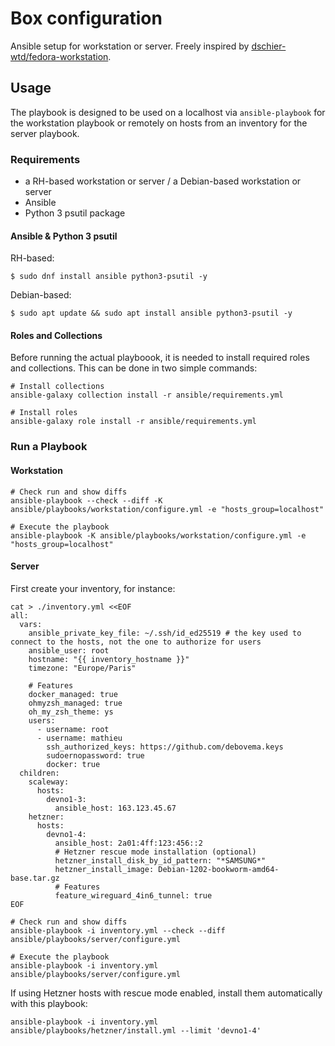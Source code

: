 # Box configuration

Ansible setup for workstation or server.
Freely inspired by [dschier-wtd/fedora-workstation](https://github.com/dschier-wtd/fedora-workstation).

## Usage

The playbook is designed to be used on a localhost via `ansible-playbook` for the workstation playbook
or remotely on hosts from an inventory for the server playbook.

### Requirements

* a RH-based workstation or server / a Debian-based workstation or server
* Ansible
* Python 3 psutil package

#### Ansible & Python 3 psutil

RH-based:
```shell
$ sudo dnf install ansible python3-psutil -y
```

Debian-based:
```shell
$ sudo apt update && sudo apt install ansible python3-psutil -y
```

#### Roles and Collections

Before running the actual playboook, it is needed to install required roles
and collections. This can be done in two simple commands:

```shell
# Install collections
ansible-galaxy collection install -r ansible/requirements.yml

# Install roles
ansible-galaxy role install -r ansible/requirements.yml
```

### Run a Playbook

#### Workstation
```shell
# Check run and show diffs
ansible-playbook --check --diff -K ansible/playbooks/workstation/configure.yml -e "hosts_group=localhost"

# Execute the playbook
ansible-playbook -K ansible/playbooks/workstation/configure.yml -e "hosts_group=localhost"
```

#### Server

First create your inventory, for instance:

```shell
cat > ./inventory.yml <<EOF
all:
  vars:
    ansible_private_key_file: ~/.ssh/id_ed25519 # the key used to connect to the hosts, not the one to authorize for users
    ansible_user: root
    hostname: "{{ inventory_hostname }}"
    timezone: "Europe/Paris"

    # Features
    docker_managed: true
    ohmyzsh_managed: true
    oh_my_zsh_theme: ys
    users:
      - username: root
      - username: mathieu
        ssh_authorized_keys: https://github.com/debovema.keys
        sudoernopassword: true
        docker: true
  children:
    scaleway:
      hosts:
        devno1-3:
          ansible_host: 163.123.45.67
    hetzner:
      hosts:
        devno1-4:
          ansible_host: 2a01:4ff:123:456::2
          # Hetzner rescue mode installation (optional)
          hetzner_install_disk_by_id_pattern: "*SAMSUNG*"
          hetzner_install_image: Debian-1202-bookworm-amd64-base.tar.gz
          # Features
          feature_wireguard_4in6_tunnel: true
EOF
```

```shell
# Check run and show diffs
ansible-playbook -i inventory.yml --check --diff ansible/playbooks/server/configure.yml

# Execute the playbook
ansible-playbook -i inventory.yml ansible/playbooks/server/configure.yml
```

If using Hetzner hosts with rescue mode enabled, install them automatically with this playbook:

```shell
ansible-playbook -i inventory.yml ansible/playbooks/hetzner/install.yml --limit 'devno1-4'
```